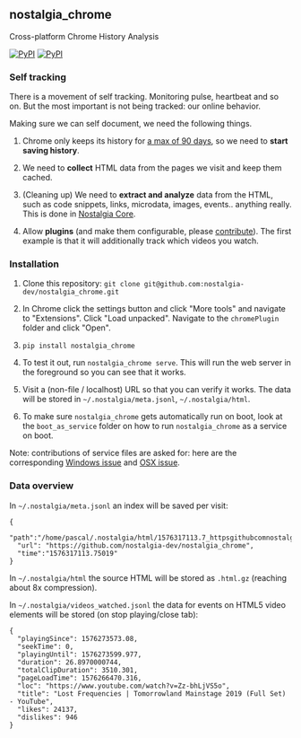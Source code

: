 ## nostalgia_chrome

Cross-platform Chrome History Analysis

[![PyPI](https://img.shields.io/pypi/v/nostalgia_chrome.svg?style=flat-square)](https://pypi.python.org/pypi/nostalgia_chrome/)
[![PyPI](https://img.shields.io/pypi/pyversions/nostalgia_chrome.svg?style=flat-square)](https://pypi.python.org/pypi/nostalgia_chrome/)

### Self tracking

There is a movement of self tracking. Monitoring pulse, heartbeat and so on. But the most important is not being tracked: our online behavior.

Making sure we can self document, we need the following things.

1. Chrome only keeps its history for [a max of 90 days](https://support.google.com/chrome/answer/95589), so we need to **start saving history**.

1. We need to **collect** HTML data from the pages we visit and keep them cached.

1. (Cleaning up) We need to **extract and analyze** data from the HTML, such as code snippets, links, microdata, images, events.. anything really. This is done in [Nostalgia Core](https://github.com/nostalgia-dev/nostalgia).

4. Allow **plugins** (and make them configurable, please [contribute]()). The first example is that it will additionally track which videos you watch.

### Installation

1. Clone this repository: `git clone git@github.com:nostalgia-dev/nostalgia_chrome.git`

1. In Chrome click the settings button and click "More tools" and navigate to "Extensions". Click "Load unpacked". Navigate to the `chromePlugin` folder and click "Open".

1. `pip install nostalgia_chrome`

1. To test it out, run `nostalgia_chrome serve`. This will run the web server in the foreground so you can see that it works.

1. Visit a (non-file / localhost) URL so that you can verify it works. The data will be stored in `~/.nostalgia/meta.jsonl`, `~/.nostalgia/html`.

1. To make sure `nostalgia_chrome` gets automatically run on boot, look at the `boot_as_service` folder on how to run `nostalgia_chrome` as a service on boot.

Note: contributions of service files are asked for: here are the corresponding [Windows issue](https://github.com/nostalgia-dev/nostalgia_chrome/issues/2) and [OSX issue](https://github.com/nostalgia-dev/nostalgia_chrome/issues/1).

### Data overview

In `~/.nostalgia/meta.jsonl` an index will be saved per visit:

    {
      "path":"/home/pascal/.nostalgia/html/1576317113.7_httpsgithubcomnostalgiadevnostalgia_chrome.html.gz",
      "url": "https://github.com/nostalgia-dev/nostalgia_chrome",
      "time":"1576317113.75019"
    }


In `~/.nostalgia/html` the source HTML will be stored as `.html.gz` (reaching about 8x compression).

In `~/.nostalgia/videos_watched.jsonl` the data for events on HTML5 video elements will be stored (on stop playing/close tab):

    {
      "playingSince": 1576273573.08,
      "seekTime": 0,
      "playingUntil": 1576273599.977,
      "duration": 26.8970000744,
      "totalClipDuration": 3510.301,
      "pageLoadTime": 1576266470.316,
      "loc": "https://www.youtube.com/watch?v=Zz-bhLjVS5o",
      "title": "Lost Frequencies | Tomorrowland Mainstage 2019 (Full Set) - YouTube",
      "likes": 24137,
      "dislikes": 946
    }
